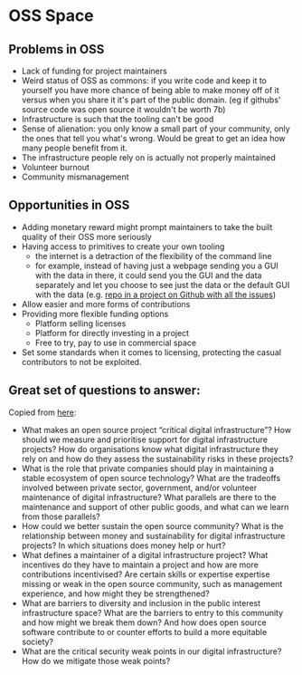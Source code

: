 # OSS Space

## Problems in OSS

- Lack of funding for project maintainers
- Weird status of OSS as commons: if you write code and keep it to yourself you have more chance of being able to make money off of it versus when you share it it's part of the public domain. (eg if githubs' source code was open source it wouldn't be worth 7b)
- Infrastructure is such that the tooling can't be good
- Sense of alienation: you only know a small part of your community, only the ones that tell you what's wrong. Would be great to get an idea how many people benefit from it.
- The infrastructure people rely on is actually not properly maintained
- Volunteer burnout
- Community mismanagement

## Opportunities in OSS

- Adding monetary reward might prompt maintainers to take the built quality of their OSS more seriously
- Having access to primitives to create your own tooling
  - the internet is a detraction of the flexibility of the command line
  - for example, instead of having just a webpage sending you a GUI with the data in there, it could send you the GUI and the data separately and let you choose to see just the data or the default GUI with the data (e.g. [repo in a project on Github with all the issues](http://joeyh.name/blog/entry/the_single_most_important_criteria_when_replacing_Github))
- Allow easier and more forms of contributions
- Providing more flexible funding options
  - Platform selling licenses
  - Platform for directly investing in a project
  - Free to try, pay to use in commercial space
- Set some standards when it comes to licensing, protecting the casual contributors to not be exploited.

## Great set of questions to answer:

Copied from [here](https://ford-foundation-6.forms.fm/digital-infrastructure-research-rfp/forms/4770):

- What makes an open source project “critical digital infrastructure”? How should we measure and prioritise support for digital infrastructure projects? How do organisations know what digital infrastructure they rely on and how do they assess the sustainability risks in these projects?
- What is the role that private companies should play in maintaining a stable ecosystem of open source technology? What are the tradeoffs involved between private sector, government, and/or volunteer maintenance of digital infrastructure? What parallels are there to the maintenance and support of other public goods, and what can we learn from those parallels?
- How could we better sustain the open source community? What is the relationship between money and sustainability for digital infrastructure projects? In which situations does money help or hurt?
- What defines a maintainer of a digital infrastructure project? What incentives do they have to maintain a project and how are more contributions incentivised? Are certain skills or expertise expertise missing or weak in the open source community, such as management experience, and how might they be strengthened?
- What are barriers to diversity and inclusion in the public interest infrastructure space? What are the barriers to entry to this community and how might we break them down? And how does open source software contribute to or counter efforts to build a more equitable society?
- What are the critical security weak points in our digital infrastructure? How do we mitigate those weak points?
